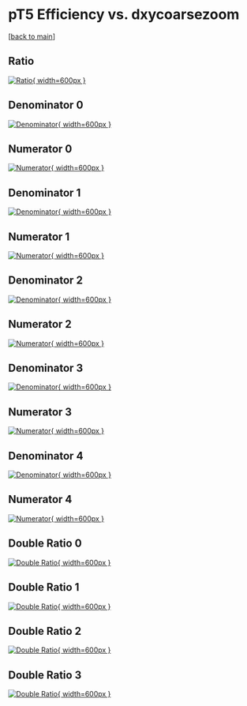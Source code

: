 # pT5 Efficiency vs. dxycoarsezoom

[[back to main](./)]



## Ratio

[![Ratio](../mtv/var/pT5_base_321_-1_eff_dxycoarsezoom.png){ width=600px }](../mtv/var/pT5_base_321_-1_eff_dxycoarsezoom.pdf)

## Denominator 0

[![Denominator](../mtv/den/pT5_base_321_-1_eff_dxycoarsezoom_den0.png){ width=600px }](../mtv/den/pT5_base_321_-1_eff_dxycoarsezoom_den0.pdf)

## Numerator 0

[![Numerator](../mtv/num/pT5_base_321_-1_eff_dxycoarsezoom_num0.png){ width=600px }](../mtv/num/pT5_base_321_-1_eff_dxycoarsezoom_num0.pdf)

## Denominator 1

[![Denominator](../mtv/den/pT5_base_321_-1_eff_dxycoarsezoom_den1.png){ width=600px }](../mtv/den/pT5_base_321_-1_eff_dxycoarsezoom_den1.pdf)

## Numerator 1

[![Numerator](../mtv/num/pT5_base_321_-1_eff_dxycoarsezoom_num1.png){ width=600px }](../mtv/num/pT5_base_321_-1_eff_dxycoarsezoom_num1.pdf)

## Denominator 2

[![Denominator](../mtv/den/pT5_base_321_-1_eff_dxycoarsezoom_den2.png){ width=600px }](../mtv/den/pT5_base_321_-1_eff_dxycoarsezoom_den2.pdf)

## Numerator 2

[![Numerator](../mtv/num/pT5_base_321_-1_eff_dxycoarsezoom_num2.png){ width=600px }](../mtv/num/pT5_base_321_-1_eff_dxycoarsezoom_num2.pdf)

## Denominator 3

[![Denominator](../mtv/den/pT5_base_321_-1_eff_dxycoarsezoom_den3.png){ width=600px }](../mtv/den/pT5_base_321_-1_eff_dxycoarsezoom_den3.pdf)

## Numerator 3

[![Numerator](../mtv/num/pT5_base_321_-1_eff_dxycoarsezoom_num3.png){ width=600px }](../mtv/num/pT5_base_321_-1_eff_dxycoarsezoom_num3.pdf)

## Denominator 4

[![Denominator](../mtv/den/pT5_base_321_-1_eff_dxycoarsezoom_den4.png){ width=600px }](../mtv/den/pT5_base_321_-1_eff_dxycoarsezoom_den4.pdf)

## Numerator 4

[![Numerator](../mtv/num/pT5_base_321_-1_eff_dxycoarsezoom_num4.png){ width=600px }](../mtv/num/pT5_base_321_-1_eff_dxycoarsezoom_num4.pdf)

## Double Ratio 0

[![Double Ratio](../mtv/ratio/pT5_base_321_-1_eff_dxycoarsezoom_ratio0.png){ width=600px }](../mtv/ratio/pT5_base_321_-1_eff_dxycoarsezoom_ratio0.pdf)

## Double Ratio 1

[![Double Ratio](../mtv/ratio/pT5_base_321_-1_eff_dxycoarsezoom_ratio1.png){ width=600px }](../mtv/ratio/pT5_base_321_-1_eff_dxycoarsezoom_ratio1.pdf)

## Double Ratio 2

[![Double Ratio](../mtv/ratio/pT5_base_321_-1_eff_dxycoarsezoom_ratio2.png){ width=600px }](../mtv/ratio/pT5_base_321_-1_eff_dxycoarsezoom_ratio2.pdf)

## Double Ratio 3

[![Double Ratio](../mtv/ratio/pT5_base_321_-1_eff_dxycoarsezoom_ratio3.png){ width=600px }](../mtv/ratio/pT5_base_321_-1_eff_dxycoarsezoom_ratio3.pdf)

